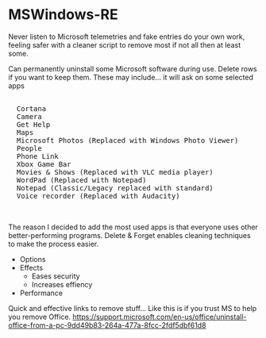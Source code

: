 # MSWindows-RE
Never listen to Microsoft telemetries and fake entries do your own work, feeling safer with a cleaner script to remove most if not all then at least some.

Can permanently uninstall some Microsoft software during use. Delete rows if you want to keep them.
These may include... it will ask on some selected apps

<pre>

  Cortana
  Camera
  Get Help
  Maps
  Microsoft Photos (Replaced with Windows Photo Viewer)
  People
  Phone Link
  Xbox Game Bar
  Movies & Shows (Replaced with VLC media player)
  WordPad (Replaced with Notepad)
  Notepad (Classic/Legacy replaced with standard)
  Voice recorder (Replaced with Audacity)
  
  </pre>

  The reason I decided to add the most used apps is that everyone uses other better-performing programs.
Delete & Forget enables cleaning techniques to make the process easier.
<ul>
  <li>Options</li>
  <li>Effects
    <ul>
      <li>Eases security</li>
      <li>Increases effiency</li>
    </ul>
  </li>
  <li>Performance</li>
</ul>

Quick and effective links to remove stuff... Like this is if you trust MS to help you remove Office.
https://support.microsoft.com/en-us/office/uninstall-office-from-a-pc-9dd49b83-264a-477a-8fcc-2fdf5dbf61d8
